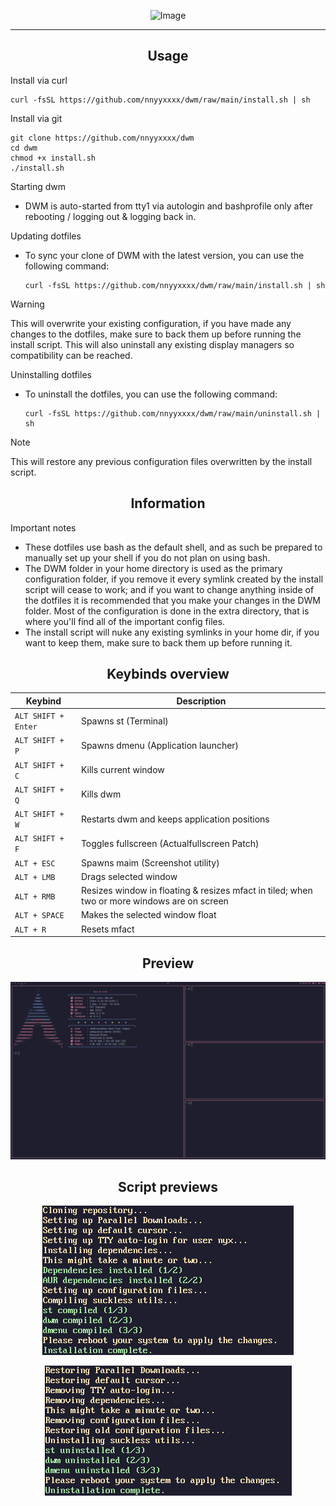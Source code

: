 <p align="center">
  <img src="https://i.imgur.com/ulTXhIp.png" alt="Image">
</p>

<hr>

<div align="center">
  <h2>Usage</h2>
</div>

Install via curl
  ```shell
  curl -fsSL https://github.com/nnyyxxxx/dwm/raw/main/install.sh | sh
  ```

Install via git
  ```shell
  git clone https://github.com/nnyyxxxx/dwm
  cd dwm
  chmod +x install.sh
  ./install.sh
  ```

Starting dwm
- DWM is auto-started from tty1 via autologin and bashprofile only after rebooting / logging out & logging back in.

Updating dotfiles
- To sync your clone of DWM with the latest version, you can use the following command:
  ```shell
  curl -fsSL https://github.com/nnyyxxxx/dwm/raw/main/install.sh | sh
  ```
> [!WARNING]  
> This will overwrite your existing configuration, if you have made any changes to the dotfiles, make sure to back them up before running the install script.
> This will also uninstall any existing display managers so compatibility can be reached.

Uninstalling dotfiles
- To uninstall the dotfiles, you can use the following command:
  ```shell
  curl -fsSL https://github.com/nnyyxxxx/dwm/raw/main/uninstall.sh | sh
  ```
> [!NOTE]  
> This will restore any previous configuration files overwritten by the install script.

<div align="center">
  <h2>Information</h2>
</div>

Important notes
- These dotfiles use bash as the default shell, and as such be prepared to manually set up your shell if you do not plan on using bash.
- The DWM folder in your home directory is used as the primary configuration folder, if you remove it every symlink created by the install script will cease to work; and if you want to change anything inside of the dotfiles it is recommended that you make your changes in the DWM folder. Most of the configuration is done in the extra directory, that is where you'll find all of the important config files.
- The install script will nuke any existing symlinks in your home dir, if you want to keep them, make sure to back them up before running it.

<div align="center">
  <h2>Keybinds overview</h2>
</div>

| Keybind | Description |  
| --- | --- |  
| `ALT SHIFT + Enter` | Spawns st (Terminal) |  
| `ALT SHIFT + P` | Spawns dmenu (Application launcher) |  
| `ALT SHIFT + C` | Kills current window |  
| `ALT SHIFT + Q` | Kills dwm |  
| `ALT SHIFT + W` | Restarts dwm and keeps application positions |
| `ALT SHIFT + F` | Toggles fullscreen (Actualfullscreen Patch) |
| `ALT + ESC` | Spawns maim (Screenshot utility) | 
| `ALT + LMB` | Drags selected window |
| `ALT + RMB` | Resizes window in floating & resizes mfact in tiled; when two or more windows are on screen |
| `ALT + SPACE` | Makes the selected window float |
| `ALT + R` | Resets mfact |

<div align="center">
  <h2>Preview</h2>
</div>

![PV](.github/images/preview.png)

<div align="center">
  <h2>Script previews</h2>
</div>

<p align="center">
  <img src=".github/images/previewScript.png" alt="Image">
</p>

<p align="center">
  <img src=".github/images/previewScript2.png" alt="Image">
</p>